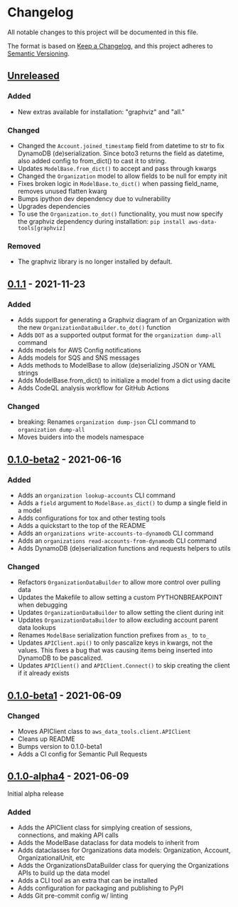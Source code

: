 # Changelog

All notable changes to this project will be documented in this file.

The format is based on [Keep a Changelog](https://keepachangelog.com/en/1.0.0/),
and this project adheres to [Semantic Versioning](https://semver.org/spec/v2.0.0.html).

## [Unreleased]

<!--
Notes for any unreleased changes do here. When a new release is cut, move these from
the unreleased section to the section for the new release.
-->

### Added

- New extras available for installation: "graphviz" and "all."

### Changed

- Changed the `Account.joined_timestamp` field from datetime to str to fix DynamoDB
  (de)serialization. Since boto3 returns the field as datetime, also added config to
  from_dict() to cast it to string.
- Updates `ModelBase.from_dict()` to accept and pass through kwargs
- Changed the `Organization` model to allow fields to be null for empty init
- Fixes broken logic in `ModelBase.to_dict()` when passing field_name, removes unused
  flatten kwarg
- Bumps ipython dev dependency due to vulnerability
- Upgrades dependencies
- To use the `Organization.to_dot()` functionality, you must now specify the graphviz
  dependency during installation: `pip install aws-data-tools[graphviz]`

### Removed

- The graphviz library is no longer installed by default.

## [0.1.1] - 2021-11-23

### Added

- Adds support for generating a Graphviz diagram of an Organization with the new
  `OrganizationDataBuilder.to_dot()` function
- Adds `DOT` as a supported output format for the `organization dump-all` command
- Adds models for AWS Config notifications
- Adds models for SQS and SNS messages
- Adds methods to ModelBase to allow (de)serializing JSON or YAML strings
- Adds ModelBase.from_dict() to initialize a model from a dict using dacite
- Adds CodeQL analysis workflow for GitHub Actions

### Changed

- breaking: Renames `organization dump-json` CLI command to `organization dump-all`
- Moves buiders into the models namespace

## [0.1.0-beta2] - 2021-06-16

### Added

- Adds an `organization lookup-accounts` CLI command
- Adds a `field` argument to `ModelBase.as_dict()` to dump a single field in a model
- Adds configurations for tox and other testing tools
- Adds a quickstart to the top of the README
- Adds an `organizations write-accounts-to-dynamodb` CLI command
- Adds an `organizations read-accounts-from-dynamodb` CLI command
- Adds DynamoDB (de)serialization functions and requests helpers to utils

### Changed

- Refactors `OrganizationDataBuilder` to allow more control over pulling data
- Updates the Makefile to allow setting a custom PYTHONBREAKPOINT when debugging
- Updates `OrganizationDataBuilder` to allow setting the client during init
- Updates `OrganizationDataBuilder` to allow excluding account parent data lookups
- Renames `ModelBase` serialization function prefixes from `as_` to `to_`
- Updates `APIClient.api()` to only pascalize keys in kwargs, not the values. This
  fixes a bug that was causing items being inserted into DynamoDB to be pascalized.
- Updates `APIClient()` and `APIClient.Connect()` to skip creating the client if it
  already exists

## [0.1.0-beta1] - 2021-06-09

### Changed

- Moves APIClient class to `aws_data_tools.client.APIClient`
- Cleans up README
- Bumps version to 0.1.0-beta1
- Adds a CI config for Semantic Pull Requests

## [0.1.0-alpha4] - 2021-06-09

Initial alpha release

### Added

- Adds the APIClient class for simplying creation of sessions, connections, and
  making API calls
- Adds the ModelBase dataclass for data models to inherit from
- Adds dataclasses for Organizations data models: Organization, Account,
  OrganizationalUnit, etc
- Adds the OrganizationsDataBuilder class for querying the Organizations APIs to build
  up the data model
- Adds a CLI tool as an extra that can be installed
- Adds configuration for packaging and publishing to PyPI
- Adds Git pre-commit config w/ linting

<!--
These Markdown anchors provide a link to the diff for each release. They should be
updated any time a new release is cut.
-->
[Unreleased]: https://github.com/timoguin/aws-org-tools-py/compare/v0.1.1...HEAD
[0.1.1]: https://github.com/timoguin/aws-org-tools-py/compare/v0.1.0-beta2...v0.1.1
[0.1.0-beta2]: https://github.com/timoguin/aws-org-tools-py/compare/v0.1.0-beta1...v0.1.0-beta2
[0.1.0-beta1]: https://github.com/timoguin/aws-org-tools-py/compare/v0.1.0-alpha4...v0.1.0-beta1
[0.1.0-alpha4]: https://github.com/timoguin/aws-org-tools-py/releases/tag/v0.1.0-alpha4
